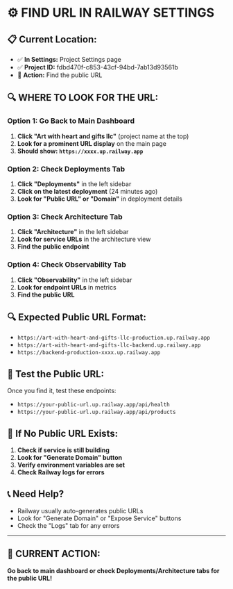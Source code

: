# ⚙️ FIND URL IN RAILWAY SETTINGS

## 📋 **Current Location:**
- ✅ **In Settings:** Project Settings page
- ✅ **Project ID:** fdbd470f-c853-43cf-94bd-7ab13d93561b
- 🎯 **Action:** Find the public URL

## 🔍 **WHERE TO LOOK FOR THE URL:**

### **Option 1: Go Back to Main Dashboard**
1. **Click "Art with heart and gifts llc"** (project name at the top)
2. **Look for a prominent URL display** on the main page
3. **Should show: `https://xxxx.up.railway.app`**

### **Option 2: Check Deployments Tab**
1. **Click "Deployments"** in the left sidebar
2. **Click on the latest deployment** (24 minutes ago)
3. **Look for "Public URL" or "Domain"** in deployment details

### **Option 3: Check Architecture Tab**
1. **Click "Architecture"** in the left sidebar
2. **Look for service URLs** in the architecture view
3. **Find the public endpoint**

### **Option 4: Check Observability Tab**
1. **Click "Observability"** in the left sidebar
2. **Look for endpoint URLs** in metrics
3. **Find the public URL**

## 🔍 **Expected Public URL Format:**
- `https://art-with-heart-and-gifts-llc-production.up.railway.app`
- `https://art-with-heart-and-gifts-llc-backend.up.railway.app`
- `https://backend-production-xxxx.up.railway.app`

## 🧪 **Test the Public URL:**
Once you find it, test these endpoints:
- `https://your-public-url.up.railway.app/api/health`
- `https://your-public-url.up.railway.app/api/products`

## 🚨 **If No Public URL Exists:**
1. **Check if service is still building**
2. **Look for "Generate Domain" button**
3. **Verify environment variables are set**
4. **Check Railway logs for errors**

## 📞 **Need Help?**
- Railway usually auto-generates public URLs
- Look for "Generate Domain" or "Expose Service" buttons
- Check the "Logs" tab for any errors

---

## 🎯 **CURRENT ACTION:**
**Go back to main dashboard or check Deployments/Architecture tabs for the public URL!**
